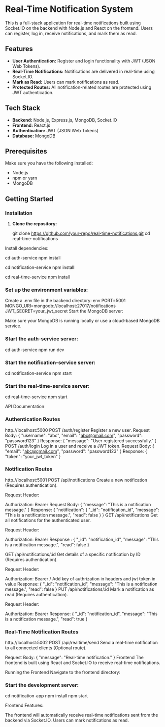 # Real-Time Notification System

This is a full-stack application for real-time notifications built using Socket.IO on the backend with Node.js and React on the frontend. Users can register, log in, receive notifications, and mark them as read.

## Features

- **User Authentication:** Register and login functionality with JWT (JSON Web Tokens).
- **Real-Time Notifications:** Notifications are delivered in real-time using Socket.IO.
- **Mark as Read:** Users can mark notifications as read.
- **Protected Routes:** All notification-related routes are protected using JWT authentication.

## Tech Stack

- **Backend:** Node.js, Express.js, MongoDB, Socket.IO
- **Frontend:** React.js
- **Authentication:** JWT (JSON Web Tokens)
- **Database:** MongoDB

## Prerequisites

Make sure you have the following installed:

- Node.js
- npm or yarn
- MongoDB

## Getting Started

### Installation

1. **Clone the repository:**

   git clone https://github.com/your-repo/real-time-notifications.git
   cd real-time-notifications
   
Install dependencies:

cd auth-service
npm install


cd notification-service
npm install


cd real-time-service
npm install



### Set up the environment variables:
Create a .env file in the backend directory:
env
PORT=5001
MONGO_URI=mongodb://localhost:27017/notifications
JWT_SECRET=your_jwt_secret
Start the MongoDB server:

Make sure your MongoDB is running locally or use a cloud-based MongoDB service.

### Start the auth-service server:
cd auth-service
npm run dev

### Start the notification-service server:
cd notification-service
npm start

### Start the real-time-service server:
cd real-time-service
npm start


API Documentation

### Authentication Routes
http.//localhost:5000
POST /auth/register
Register a new user.
Request Body:
{
  "username": "abc",
  "email": "abc@gmail.com",
  "password": "password123"
}
Response:
{
  "message": "User registered successfully."
}
POST /auth/login
Log in a user and receive a JWT token.
Request Body:
{
  "email": "abc@gmail.com",
  "password": "password123"
}
Response:
{
  "token": "your_jwt_token"
}


### Notification Routes
http.//localhost:5001
POST /api/notifications
Create a new notification (Requires authentication).

Request Header:

Authorization: Bearer <token>
Request Body:
{
  "message": "This is a notification message."
}
Response:
{
  "notification": {
    "_id": "notification_id",
    "message": "This is a notification message.",
    "read": false
  }
}
GET /api/notifications
Get all notifications for the authenticated user.

Request Header:

Authorization: Bearer <token>
Response :
  {
    "_id": "notification_id",
    "message": "This is a notification message.",
    "read": false
  }

GET /api/notifications/:id
Get details of a specific notification by ID (Requires authentication).

Request Header:

Authorization: Bearer <token>/ Add key of authrization in headers and jwt token in value
Response:
{
  "_id": "notification_id",
  "message": "This is a notification message.",
  "read": false
}
PUT /api/notifications/:id
Mark a notification as read (Requires authentication).

Request Header:

Authorization: Bearer <token>
Response:
{
  "_id": "notification_id",
  "message": "This is a notification message.",
  "read": true
}
### Real-Time Notification Routes
http.//localhost:5002
POST /api/realtime/send
Send a real-time notification to all connected clients (Optional route).

Request Body:
{
  "message": "Real-time notification."
}
Frontend
The frontend is built using React and Socket.IO to receive real-time notifications.

Running the Frontend
Navigate to the frontend directory:



### Start the development server:
cd notification-app
npm install
npm start


Frontend Features:

The frontend will automatically receive real-time notifications sent from the backend via Socket.IO.
Users can mark notifications as read.

